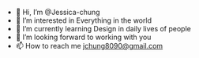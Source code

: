 - 👋 Hi, I’m @Jessica-chung
- 👀 I’m interested in Everything in the world
- 🌱 I’m currently learning Design in daily lives of people
- 💞️ I’m looking forward to working with you
- 📫 How to reach me jchung8090@gmail.com 

<!---
Jessica-chung/Jessica-chung is a ✨ special ✨ repository because its `README.md` (this file) appears on your GitHub profile.
You can click the Preview link to take a look at your changes.
--->
